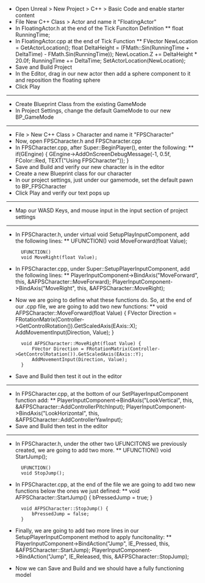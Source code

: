 * Open Unreal > New Project > C++ > Basic Code and enable starter content
* File New C++ Class > Actor and name it "FloatingActor"
* In FloatingActor.h at the end of the Tick Funciton Definition
	** float RunningTime;
* In FloatingActor.cpp at the end of Tick Function
	**  FVector NewLocation = GetActorLocation();
		float DeltaHeight = (FMath::Sin(RunningTime + DeltaTime) - FMath.Sin(RunningTime));
		NewLocation.Z += DeltaHeight * 20.0f;
		RunningTime += DeltaTime;
		SetActorLocation(NewLocation);
* Save and Build Project
* In the Editor, drag in our new actor then add a sphere component to it and reposition the floating sphere
* Click Play

-----

* Create Blueprint Class from the existing GameMode
* In Project Settings, change the default GameMode to our new BP_GameMode

---------

* File > New C++ Class > Character and name it "FPSCharacter"
* Now, open FPSCharacter.h and FPSCharacter.cpp
* In FPSCharacter.cpp, after Super::BeginPlayer(), enter the following:
	**  if(GEngine) {
			GEngine->AddOnScreenDebugMessage(-1, 0.5f, FColor::Red, TEXT("Using FPSCharacter"));
		}
* Save and Build and verify our new character is in the editor
* Create a new Blueprint class for our character
* In our project settings, just under our gamemode, set the default pawn to BP_FPSCharacter
* Click Play and verify our text pops up

-----------

* Map our WASD Keys, and mouse input in the input section of project settings

----------

* In FPSCharacter.h, under virtual void SetupPlayInputComponent, add the following lines:
	**  UFUNCTION()
		void MoveForward(float Value);
		
		UFUNCTION()
		void MoveRight(float Value);
* In FPSCharacter.cpp, under Super::SetupPlayerInputComponent, add the following lines:
	**  PlayerInputComponent->BindAxis("MoveForward", this, &AFPSCharacter::MoveForward);
		PlayerInputComponent->BindAxis("MoveRight", this, &AFPSCharacter::MoveRight);
* Now we are going to define what these functions do. So, at the end of our .cpp file, we are going to add two new functions:
	**  void AFPSCharacter::MoveForward(float Value) {
			FVector Direction = FRotationMatrix(Controller->GetControlRotation()).GetScaledAxis(EAxis::X);
			AddMovementInput(Direction, Value);
		}
		
		void AFPSCharacter::MoveRight(float Value) {
			FVector Direction = FRotationMatrix(Controller->GetControlRotation()).GetScaledAxis(EAxis::Y);
			AddMovementInput(Direction, Value);
		}
* Save and Build then test it out in the editor

------------

* In FPSCharacter.cpp, at the bottom of our SetPlayerInputComponent function add:
	**  PlayerInputComponent->BindAxis("LookVertical", this, &AFPSCharacter::AddControllerPitchInput);
		PlayerInputComponent->BindAxis("LookHorizontal", this, &AFPSCharacter::AddControllerYawInput);
* Save and Build then test in the editor

-------

* In FPSCharacter.h, under the other two UFUNCITONS we previously created, we are going to add two more.
	**  UFUNCTION()
		void StartJump();
		
		UFUNCTION()
		void StopJump();
* In FPSCharacter.cpp, at the end of the file we are going to add two new functions below the ones we just defined:
	**  void AFPSCharacter::StartJump() {
			bPressedJump = true;
		}
		
		void AFPSCharacter::StopJump() {
			bPressedJump = false;
		}
* Finally, we are going to add two more lines in our SetupPlayerInputComponent method to apply funcitonality:
	**  PlayerInputComponent->BindAction("Jump", IE_Pressed, this, &AFPSCharacter::StartJump);
		PlayerInputComponent->BindAction("Jump", IE_Released, this, &AFPSCharacter::StopJump);
* Now we can Save and Build and we should have a fully functioning model